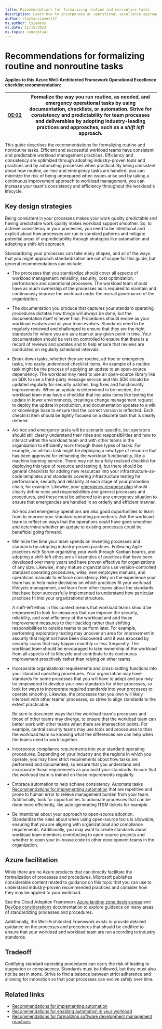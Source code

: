 ```yaml
---
title: Recommendations for formalizing routine and nonroutine tasks
description: Learn how to incorporate an operational excellence approach in your workload for repeatable, reliable, and safe deployments of infrastructure and code.
author: claytonsiemens77
ms.author: csiemens
ms.date: 11/15/2023
ms.topic: conceptual
---
```


# Recommendations for formalizing routine and nonroutine tasks

**Applies to this Azure Well-Architected Framework Operational Excellence checklist recommendation:** 

|[OE:02](checklist.md)| Formalize the way you run routine, as needed, and emergency operational tasks by using documentation, checklists, or automation. Strive for consistency and predictability for team processes and deliverables by adopting industry-leading practices and approaches, such as a *shift left* approach. | 
|---|---| 

This guide describes the recommendations for formalizing routine and nonroutine tasks. Efficient and successful workload teams have consistent and predictable workload management practices. Efficiency and consistency are optimized through adopting industry-proven tools and practices and by automating processes when practical. By being consistent about how routine, ad-hoc and emergency tasks are handled, you can minimize the risk of being unprepared when issues arise and by taking a continuous improvement approach to workload management, you can increase your team's consistency and efficiency throughout the workload's lifecycle.

## Key design strategies

Being consistent in your processes makes your work quality predictable and having predictable work quality makes workload support smoother. So, to achieve consistency in your processes, you need to be intentional and explicit about how processes are run in standard patterns and mitigate potential areas of unpredictability through strategies like automation and adopting a shift-left approach.

Standardizing your processes can take many shapes, and all of the ways that you might approach standardization are out of scope for this guide, but general recommendations can include:

-   The processes that you standardize should cover all aspects of workload management: reliability, security, cost optimization, performance and operational processes. The workload team should have as much ownership of the processes as is required to maintain and continuously improve the workload under the overall governance of the organization.

-   The documentation you produce that captures your standard operating procedures dictates how things will always be done, but the documentation itself is never final. Procedures should evolve as your workload evolves and as your team evolves. Standards need to be regularly reviewed and challenged to ensure that they are the right standards for where you are as a team at any given point in time. Your documentation should be version controlled to ensure that there is a record of reviews and updates and to help ensure that reviews are conducted on regularly scheduled intervals.

-   Break down tasks, whether they are routine, ad-hoc or emergency tasks, into easily understood checklist items. An example of a routine task might be the process of applying an update to an open-source dependency. The workload may need to use an open-source library like an SDK to use a third-party message service and this SDK should be updated regularly for security patches, bug fixes and functionality improvements. When an update is determined to be needed, the workload team may have a checklist that includes items like testing the update in lower environments, creating a change management request to deploy the update in production, and documentation updates to a wiki or knowledge base to ensure that the correct version is reflected. Each checklist item should be tightly focused on a discrete task that is clearly defined.

-   Ad-hoc and emergency tasks will be scenario-specific, but operators should still clearly understand their roles and responsibilities and how to interact within the workload team and with other teams in the organization to efficiently work through those types of tasks. For example, an ad-hoc task might be deploying a new type of resource that has been approved for enhancing the workload functionality, like a machine learning service. There may not be a fully realized checklist for deploying this type of resource and testing it, but there should be general checklists for adding new resources into your infrastructure-as-code templates and standards covering infrastructure testing for performance, security and reliability at each stage of your promotion chain, for example. Likewise, your [emergency response plan](emergency-response.md) should clearly define roles and responsibilities and general processes and procedures, and these must be adhered to in any emergency situation to ensure that emergencies are handled in an orderly and efficient manner.

    Ad-hoc and emergency operations are also good opportunities to learn from to improve your standard operating procedures. Ask the workload team to reflect on ways that the operations could have gone smoother and determine whether an update to existing processes could be beneficial going forward.

-   Minimize the time your team spends on inventing processes and standards by adopting industry-proven practices. Following Agile practices with Scrum organizing your work through Kanban boards, and adopting a shift-left ethos are all examples of practices that have been developed over many years and have proven effective for organizations of any size. Likewise, many mature organizations use version-controlled standard operating procedures, wikis, new employee manuals, and operations manuals to enforce consistency. Rely on the experience your team has to help make decisions on which practices fit your workload lifecycle management, and learn from other teams about the standards that have been successfully implemented to understand how particular practices fit into your organizational structure.

    A shift-left ethos in this context means that workload teams should be empowered to look for measures that can improve the security, reliability, and cost efficiency of the workload and add those improvement measures to their backlog rather than shifting responsibilities to outside teams to perform later. For example, performing exploratory testing may uncover an area for improvement in security that might not have been discovered until it was exposed by security scans that may happen monthly or less frequently. The workload team should be encouraged to take ownership of the workload from all aspects of its lifecycle and contribute to its continuous improvement proactively rather than relying on other teams.

-   Incorporate organizational requirements and cross-cutting functions into your standard operating procedures. Your organization may have standards for some processes that you will have to adopt and you may be empowered to develop your own standards for other processes, so look for ways to incorporate required standards into your processes to operate smoothly. Likewise, the processes that you own will likely intersect with other teams' processes, so strive to align standards to the extent practicable.

    Be sure to document ways that the workload team's processes and those of other teams may diverge, to ensure that the workload team can better work with other teams when there are intersection points. For example, central security teams may use tools and procedures to than the workload team so knowing what the differences are can help when the teams need to work together.

-   Incorporate compliance requirements into your standard operating procedures. Depending on your industry and the regions in which you operate, you may have strict requirements about how tasks are performed and documented, so ensure that you understand and incorporate those requirements as you build your standards. Ensure that the workload team is trained on those requirements regularly.

-   Embrace automation to help achieve consistency. Automate tasks [Recommendations for implementing automation](automate-tasks.md) that are repetitive and prone to human error to relieve management burden from your team. Additionally, look for opportunities to automate processes that can be done more efficiently, like auto-generating ITSM tickets for example.

-   Be intentional about your approach to open-source adoption. Standardize the rules about when using open-source tools is allowable, ensuring that you are aligning with organizational and compliance requirements. Additionally, you may want to create standards about workload team members contributing to open-source projects and whether to open your in-house code to other development teams in the organization.

## Azure facilitation

While there are no Azure products that can directly facilitate the formalization of processes and procedures. Microsoft publishes considerable content related to guidance on this topic that you can use to understand industry-proven recommended practices and consider how they may be applied to your workload.

See the Cloud Adoption Framework [Azure landing zone design areas](/azure/cloud-adoption-framework/ready/landing-zone/design-areas) and [DevOps considerations](/azure/cloud-adoption-framework/ready/considerations/devops-principles-and-practices) documentation to explore guidance on many areas of standardizing processes and procedures.

Additionally, the Well-Architected Framework exists to provide detailed guidance on the processes and procedures that should be codified to ensure that your workload and workload team are run according to industry standards.

## Tradeoff

Codifying standard operating procedures can carry the risk of leading to stagnation or complacency. Standards must be followed, but they must also not be set in stone. Strive to find a balance between strict adherence and allowing for innovation so that your processes can evolve safely over time.

## Related links

- [Recommendations for implementing automation](automate-tasks.md)
- [Recommendations for enabling automation in your workload](enable-automation.md)
- [Recommendations for formalizing software development management practices](formalize-development-practices.md)

